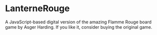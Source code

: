 # LanterneRouge
A JavaScript-based digital version of the amazing Flamme Rouge board game by Asger Harding. If you like it, consider buying the original game.
